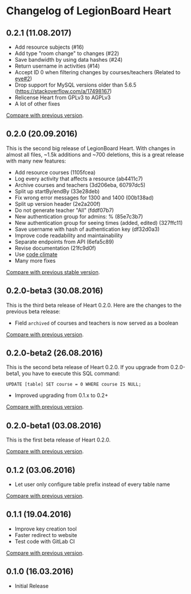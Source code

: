 # Changelog of LegionBoard Heart

## 0.2.1 (11.08.2017)

* Add resource subjects (#16)
* Add type "room change" to changes (#22)
* Save bandwidth by using data hashes (#24)
* Return username in activities (#14)
* Accept ID 0 when filtering changes by courses/teachers (Related to [eye#2](https://gitlab.com/legionboard/eye/issues/2))
* Drop support for MySQL versions older than 5.6.5 (https://stackoverflow.com/a/17498167)
* Relicense Heart from GPLv3 to AGPLv3
* A lot of other fixes

[Compare with previous version](https://gitlab.com/legionboard/heart/compare/0.2.0...0.2.1).

## 0.2.0 (20.09.2016)

This is the second big release of LegionBoard Heart. With changes in
almost all files, ~1.5k additions and ~700 deletions, this is a great
release with many new features:

* Add resource courses (1105fcea)
* Log every activity that affects a resource (ab4411c7)
* Archive courses and teachers (3d206eba, 60797dc5)
* Split up startBy/endBy (33e28deb)
* Fix wrong error messages for 1300 and 1400 (00b138ad)
* Split up version header (2e2a200f)
* Do not generate teacher "All" (fddf07b7)
* New authentication group for admins: % (85e7c3b7)
* New authentication group for seeing times (added, edited) (327ffc11)
* Save username with hash of authentication key (df32d0a3)
* Improve code readability and maintainability
* Separate endpoints from API (6efa5c89)
* Revise documentation (21fc9d0f)
* Use [code climate](https://codeclimate.com/github/legionboard/heart)
* Many more fixes

[Compare with previous stable version](https://gitlab.com/legionboard/heart/compare/0.1.2...0.2.0).

## 0.2.0-beta3 (30.08.2016)

This is the third beta release of Heart 0.2.0. Here are the changes to
the previous beta release:

* Field `archived` of courses and teachers is now served as a boolean

[Compare with previous version](https://gitlab.com/legionboard/heart/compare/0.2.0-beta2...0.2.0-beta3).

## 0.2.0-beta2 (26.08.2016)

This is the second beta release of Heart 0.2.0. If you upgrade from
0.2.0-beta1, you have to execute this SQL command:
```
UPDATE [table] SET course = 0 WHERE course IS NULL;
```

* Improved upgrading from 0.1.x to 0.2+

[Compare with previous version](https://gitlab.com/legionboard/heart/compare/0.2.0-beta1...0.2.0-beta2).

## 0.2.0-beta1 (03.08.2016)

This is the first beta release of Heart 0.2.0.

[Compare with previous version](https://gitlab.com/legionboard/heart/compare/0.1.2...0.2.0-beta1).

## 0.1.2 (03.06.2016)

* Let user only configure table prefix instead of every table name

[Compare with previous version](https://gitlab.com/legionboard/heart/compare/0.1.1...0.1.2).

## 0.1.1 (19.04.2016)

* Improve key creation tool
* Faster redirect to website
* Test code with GitLab CI

[Compare with previous version](https://gitlab.com/legionboard/heart/compare/0.1.0...0.1.1).

## 0.1.0 (16.03.2016)

* Initial Release
